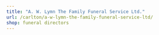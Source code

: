```yaml
---
title: "A. W. Lymn The Family Funeral Service Ltd."
url: /carlton/a-w-lymn-the-family-funeral-service-ltd/
shop: funeral directors
---
```


